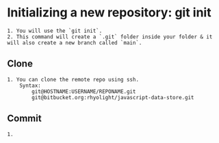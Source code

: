 # Initializing a new repository: git init
    1. You will use the `git init`.
    2. This command will create a `.git` folder inside your folder & it will also create a new branch called `main`.

## Clone
    1. You can clone the remote repo using ssh.
        Syntax:
            git@HOSTNAME:USERNAME/REPONAME.git
            git@bitbucket.org:rhyolight/javascript-data-store.git

## Commit
    1. 